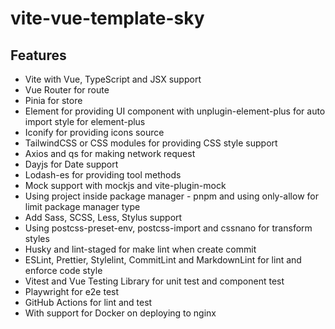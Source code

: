 # vite-vue-template-sky

## Features

- Vite with Vue, TypeScript and JSX support
- Vue Router for route
- Pinia for store
- Element for providing UI component with unplugin-element-plus for auto import style for element-plus
- Iconify for providing icons source
- TailwindCSS or CSS modules for providing CSS style support
- Axios and qs for making network request
- Dayjs for Date support
- Lodash-es for providing tool methods
- Mock support with mockjs and vite-plugin-mock
- Using project inside package manager - pnpm and using only-allow for limit package manager type
- Add Sass, SCSS, Less, Stylus support
- Using postcss-preset-env, postcss-import and cssnano for transform styles
- Husky and lint-staged for make lint when create commit
- ESLint, Prettier, Stylelint, CommitLint and MarkdownLint for lint and enforce code style
- Vitest and Vue Testing Library for unit test and component test
- Playwright for e2e test
- GitHub Actions for lint and test
- With support for Docker on deploying to nginx
